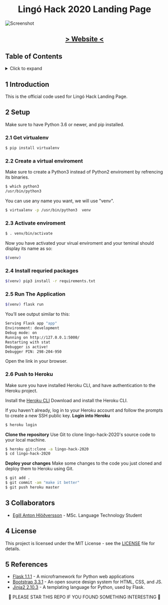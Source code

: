 <h1 align="center">
Lingó Hack 2020 Landing Page
</h1>

<img src="https://user-images.githubusercontent.com/9976294/68967448-5598c280-07ae-11ea-831b-0f5c7a7d1d8f.png" alt="Screenshot" align="center"/>

<h2 align="center">
<a href="https://lingo-hack-2020.herokuapp.com/">> Website <</a>
</h2>

## Table of Contents
<!-- ⛔️ MD-MAGIC-EXAMPLE:START (TOC:collapse=true&collapseText=Click to expand) -->
<details>
<summary>Click to expand</summary>

1. [Introduction](#1-introduction)
2. [Setup](#2-setup)
3. [Collaborators](#3-collaborators)
4. [License](#4-license)
5. [References](#5-references)

</details>
<!-- ⛔️ MD-MAGIC-EXAMPLE:END -->


## 1 Introduction
This is the official code used for Lingó Hack Landing Page.

## 2 Setup

Make sure to have Python 3.6 or newer, and pip installed.

### 2.1 Get virtualenv

```bash
$ pip install virtualenv
```

### 2.2 Create a virtual enviroment

Make sure to create a Python3 instead of Python2 enviroment by refrencing its binaries.
```bash
$ which python3
/usr/bin/python3
```

You can use any name you want, we will use "venv".
```bash
$ virtualenv -p /usr/bin/python3  venv
```

### 2.3 Activate enviroment

```bash
$ . venv/bin/activate
```

Now you have activated your virual enviroment and your teminal should display its name as so:
```bash
$(venv)
```

### 2.4 Install requried packages
```bash
$(venv) pip3 install -r requirements.txt  
```

### 2.5 Run The Application

```bash
$(venv) flask run
```

You’ll see output similar to this:

```bash
Serving Flask app "app"
Environment: development
Debug mode: on
Running on http://127.0.0.1:5000/
Restarting with stat
Debugger is active!
Debugger PIN: 298-204-950
```

Open the link in your browser.

### 2.6 Push to Heroku
Make sure you have installed Heroku CLI, and have authentication to the Heroku project.

Install the [Heroku CLI](https://devcenter.heroku.com/articles/heroku-command-line)
Download and install the Heroku CLI.

If you haven't already, log in to your Heroku account and follow the prompts to create a new SSH public key.
**Login into Heroku**
```bash
$ heroku login
```

**Clone the repository**
Use Git to clone lingo-hack-2020's source code to your local machine.


```bash
$ heroku git:clone -a lingo-hack-2020
$ cd lingo-hack-2020
```

**Deploy your changes**
Make some changes to the code you just cloned and deploy them to Heroku using Git.

```bash
$ git add .
$ git commit -am "make it better"
$ git push heroku master
```

## 3 Collaborators
* [Egill Anton Hlöðversson](https://github.com/egillanton) - MSc. Language Technology Student

## 4 License
This project is licensed under the MIT License - see the [LICENSE](LICENSE) file for details.

## 5 References
- [Flask 1.1.1](http://flask.pocoo.org/) - A microframework for Python web applications
- [Bootstrap 3.3.1](https://getbootstrap.com/) - An open source design system for HTML, CSS, and JS.
- [Jinja2 2.10.3](http://jinja.pocoo.org/docs/2.10/) - A templating language for Python, used by Flask.


<p align="center">
🌟 PLEASE STAR THIS REPO IF YOU FOUND SOMETHING INTERESTING 🌟
</p>